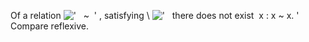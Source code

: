 Of a relation !['   \~  '](../dictionary/equation_images/20179.2..png) ,
satisfying \\
!['   there does not exist  x : x \~ x. '](../dictionary/equation_images/20179.1..png)
Compare reflexive.
